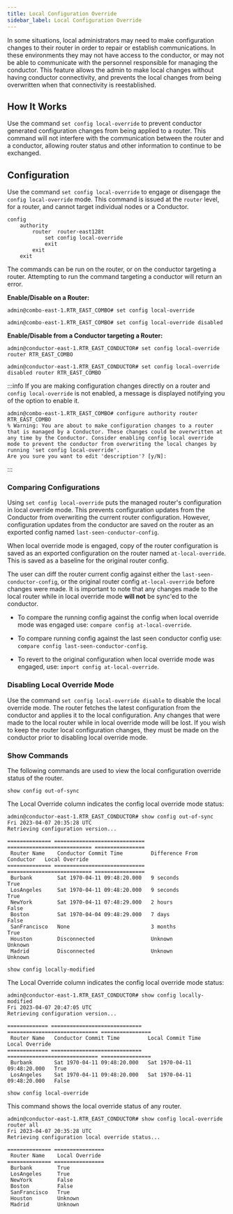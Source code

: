 ```yaml
---
title: Local Configuration Override 
sidebar_label: Local Configuration Override
---
```


In some situations, local administrators may need to make configuration changes to their router in order to repair or establish communications. In these environments they may not have access to the conductor, or may not be able to communicate with the personnel responsible for managing the conductor. This feature allows the admin to make local changes without having conductor connectivity, and prevents the local changes from being overwritten when that connectivity is reestablished.

## How It Works

Use the command `set config local-override` to prevent conductor generated configuration changes from being applied to a router. This command will not interfere with the communication between the router and a conductor, allowing router status and other information to continue to be exchanged. 

## Configuration

Use the command `set config local-override` to engage or disengage the `config local-override` mode. This command is issued at the `router` level, for a router, and cannot target individual nodes or a Conductor.
```
config
	authority
		router 	router-east128t
			set config local-override
			exit
		exit
	exit
```

The commands can be run on the router, or on the conductor targeting a router. Attempting to run the command targeting a conductor will return an error.

**Enable/Disable on a Router:**
```
admin@combo-east-1.RTR_EAST_COMBO# set config local-override
```
```
admin@combo-east-1.RTR_EAST_COMBO# set config local-override disabled
```

**Enable/Disable from a Conductor targeting a Router:** 

```
admin@conductor-east-1.RTR_EAST_CONDUCTOR# set config local-override router RTR_EAST_COMBO
```
```
admin@conductor-east-1.RTR_EAST_CONDUCTOR# set config local-override disabled router RTR_EAST_COMBO
```

:::info
If you are making configuration changes directly on a router and `config local-override` is not enabled, a message is displayed notifying you of the option to enable it.
```
admin@combo-east-1.RTR_EAST_COMBO# configure authority router RTR_EAST_COMBO
% Warning: You are about to make configuration changes to a router that is managed by a Conductor. These changes could be overwritten at
any time by the Conductor. Consider enabling config local override mode to prevent the conductor from overwriting the local changes by
running 'set config local-override'.
Are you sure you want to edit 'description'? [y/N]:
```
:::

### Comparing Configurations

Using `set config local-override` puts the managed router's configuration in local override mode. This prevents configuration updates from the Conductor from overwriting the current router configuration. However, configuration updates from the conductor are saved on the router as an exported config named `last-seen-conductor-config`. 

When local override mode is engaged, copy of the router configuration is saved as an exported configuration on the router named `at-local-override`. This is saved as a baseline for the original router config.

The user can diff the router current config against either the `last-seen-conductor-config`, or the original router config `at-local-override` before changes were made. It is important to note that any changes made to the local router while in local override mode **will not** be sync'ed to the conductor.

- To compare the running config against the config when local override mode was engaged use: `compare config at-local-override`.

- To compare running config against the last seen conductor config use: `compare config last-seen-conductor-config`.

- To revert to the original configuration when local override mode was engaged, use: `import config at-local-override`.

### Disabling Local Override Mode

Use the command `set config local-override disable` to disable the local override mode. The router fetches the latest configuration from the conductor and applies it to the local configuration. Any changes that were made to the local router while in local override mode will be lost. If you wish to keep the router local configuration changes, they must be made on the conductor prior to disabling local override mode.   

### Show Commands

The following commands are used to view the local configuration override status of the router.

`show config out-of-sync`

The Local Override column indicates the config local override mode status:

```
admin@conductor-east-1.RTR_EAST_CONDUCTOR# show config out-of-sync
Fri 2023-04-07 20:35:28 UTC
Retrieving configuration version...

============== ============================= =========================== ================
 Router Name    Conductor Commit Time         Difference From Conductor   Local Override
============== ============================= =========================== ================
 Burbank        Sat 1970-04-11 09:48:20.000   9 seconds                   True
 LosAngeles     Sat 1970-04-11 09:48:20.000   9 seconds                   True
 NewYork        Sat 1970-04-11 07:48:29.000   2 hours                     False
 Boston         Sat 1970-04-04 09:48:29.000   7 days                      False
 SanFrancisco   None                          3 months                    True
 Houston        Disconnected                  Unknown                     Unknown
 Madrid         Disconnected                  Unknown                     Unknown
```

`show config locally-modified`

The Local Override column indicates the config local override mode status:

```
admin@conductor-east-1.RTR_EAST_CONDUCTOR# show config locally-modified
Fri 2023-04-07 20:47:05 UTC
Retrieving configuration version...

============= ============================= ============================= ================
 Router Name   Conductor Commit Time         Local Commit Time             Local Override
============= ============================= ============================= ================
 Burbank       Sat 1970-04-11 09:48:20.000   Sat 1970-04-11 09:48:20.000   True
 LosAngeles    Sat 1970-04-11 09:48:20.000   Sat 1970-04-11 09:48:20.000   False
```

`show config local-override`

This command shows the local override status of any router. 

```
admin@conductor-east-1.RTR_EAST_CONDUCTOR# show config local-override router all
Fri 2023-04-07 20:35:28 UTC
Retrieving configuration local override status...

============== ================
 Router Name    Local Override
============== ================
 Burbank        True
 LosAngeles     True
 NewYork        False
 Boston         False
 SanFrancisco   True
 Houston        Unknown
 Madrid         Unknown
```
